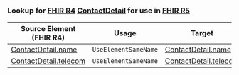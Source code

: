 ### Lookup for [FHIR R4](https://hl7.org/fhir/R4/) [ContactDetail](https://hl7.org/fhir/R4/ContactDetail.html) for use in [FHIR R5](https://hl7.org/fhir/R5/)

| Source Element (FHIR R4) | Usage | Target |
| -------------- | ----- | ------ |
| [ContactDetail.name](https://hl7.org/fhir/R4/ContactDetail.html#resource) | `UseElementSameName` | [ContactDetail.name](https://hl7.org/fhir/R5/ContactDetail.html#resource) |
| [ContactDetail.telecom](https://hl7.org/fhir/R4/ContactDetail.html#resource) | `UseElementSameName` | [ContactDetail.telecom](https://hl7.org/fhir/R5/ContactDetail.html#resource) |
